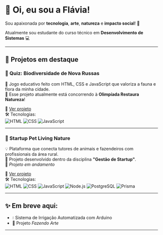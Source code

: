 # 👋 Oi, eu sou a Flávia!

Sou apaixonada por **tecnologia**, **arte**, **natureza** e **impacto social**! 🎀 

Atualmente sou estudante do curso técnico em **Desenvolvimento de Sistemas** 💻

---

## 🚀 Projetos em destaque

### 🧠 Quiz: Biodiversidade de Nova Russas  
🎯 Jogo educativo feito com HTML, CSS e JavaScript que valoriza a fauna e flora da minha cidade.  
🌿 Esse projeto atualmente está concorrendo à **Olimpíada Restaura Natureza**!  

🔗 [Ver projeto](https://github.com/flaviaest/quiz_biodiversidade,git)  
🛠️ Tecnologias:  
![HTML](https://img.shields.io/badge/HTML-E34F26?style=flat&logo=html5&logoColor=white) 
![CSS](https://img.shields.io/badge/CSS-1572B6?style=flat&logo=css3&logoColor=white) 
![JavaScript](https://img.shields.io/badge/JavaScript-F7DF1E?style=flat&logo=javascript&logoColor=black)

---

### 🐾 Startup Pet Living Nature  
💡 Plataforma que conecta tutores de animais e fazendeiros com profissionais da área rural.  
📘 Projeto desenvolvido dentro da disciplina **"Gestão de Startup"**.  
🚧 *Projeto em andamento*

🔗 [Ver projeto](https://github.com/flaviaest/startupPNL.git)  
🛠️ Tecnologias:  
![HTML](https://img.shields.io/badge/HTML-E34F26?style=flat&logo=html5&logoColor=white) 
![CSS](https://img.shields.io/badge/CSS-1572B6?style=flat&logo=css3&logoColor=white) 
![JavaScript](https://img.shields.io/badge/JavaScript-F7DF1E?style=flat&logo=javascript&logoColor=black) 
![Node.js](https://img.shields.io/badge/Node.js-339933?style=flat&logo=nodedotjs&logoColor=white) 
![PostgreSQL](https://img.shields.io/badge/PostgreSQL-336791?style=flat&logo=postgresql&logoColor=white) 
![Prisma](https://img.shields.io/badge/Prisma-2D3748?style=flat&logo=prisma&logoColor=white)

---

## ✨ Em breve aqui:
- 💧 Sistema de Irrigação Automatizada com Arduino
- 🧵 Projeto *Fazendo Arte* 

---
